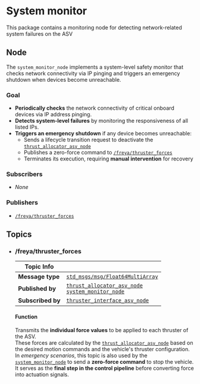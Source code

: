 # System monitor
This package contains a monitoring node for detecting network-related system failures on the ASV

## Node
The `system_monitor_node` implements a system-level safety monitor that checks network connectivity via IP pinging and triggers an emergency shutdown when devices become unreachable.

### Goal
- **Periodically checks** the network connectivity of critical onboard devices via IP address pinging.
- **Detects system-level failures** by monitoring the responsiveness of all listed IPs.
- **Triggers an emergency shutdown** if any device becomes unreachable:
  - Sends a lifecycle transition request to deactivate the [`thrust_allocator_asv_node`](https://github.com/vortexntnu/vortex-asv/blob/main/motion/thrust_allocator_asv/README.md)
  - Publishes a zero-force command to [`/freya/thruster_forces`](#freyathruster_forces)
  - Terminates its execution, requiring **manual intervention** for recovery

### Subscribers
- *None*

### Publishers
- [`/freya/thruster_forces`](#freyathruster_forces)

## Topics
- ### /freya/thruster_forces
  
  | Topic Info         |                                  |
  |--------------------|----------------------------------|
  | **Message type**   | [`std_msgs/msg/Float64MultiArray`](https://docs.ros2.org/foxy/api/std_msgs/msg/Float64MultiArray.html) |
  | **Published by**   | [`thrust_allocator_asv_node`](https://github.com/vortexntnu/vortex-asv/blob/main/motion/thrust_allocator_asv/README.md) <br> [`system_monitor_node`](#node) |
  | **Subscribed by**  | [`thruster_interface_asv_node`](...) |

  #### Function  
  Transmits the **individual force values** to be applied to each thruster of the ASV.  
  These forces are calculated by the [`thrust_allocator_asv_node`](https://github.com/vortexntnu/vortex-asv/blob/main/motion/thrust_allocator_asv/README.md) based on the desired motion commands and the vehicle's thruster configuration.  
  In *emergency scenarios*, this topic is also used by the [`system_monitor_node`](#node) to send a **zero-force command** to stop the vehicle.  
  It serves as the **final step in the control pipeline** before converting force into actuation signals.

